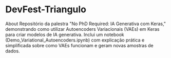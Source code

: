 # DevFest-Triangulo
About Repositório da palestra "No PhD Required: IA Generativa com Keras," demonstrando como utilizar Autoencoders Variacionais (VAEs) em Keras para criar modelos de IA generativa. Inclui um notebook (Demo_Variational_Autoencoders.ipynb) com explicação prática e simplificada sobre como VAEs funcionam e geram novas amostras de dados.
